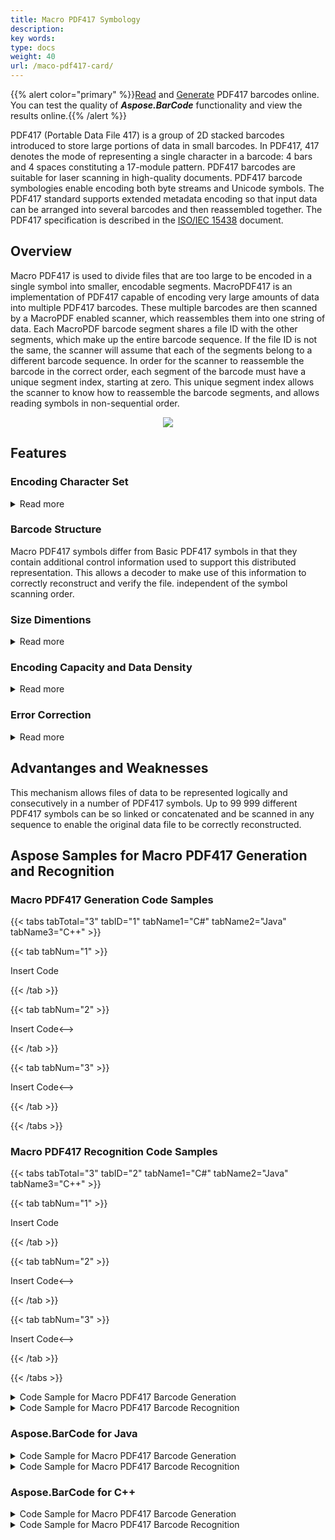 ```yaml
---
title: Macro PDF417 Symbology
description: 
key words:
type: docs
weight: 40
url: /maco-pdf417-card/
---
```

{{% alert color="primary" %}}[Read](https://products.aspose.app/barcode/recognize/pdf417) and [Generate](https://products.aspose.app/barcode/generate/pdf417) PDF417 barcodes online. You can test the quality of ***Aspose.BarCode*** functionality and view the results online.{{% /alert %}}

PDF417 (Portable Data File 417) is a group of 2D stacked barcodes introduced to store large portions of data in small barcodes. In PDF417, 417 denotes the mode of representing a single character in a barcode: 4 bars and 4 spaces constituting a 17-module pattern. PDF417 barcodes are suitable for laser scanning in high-quality documents. PDF417 barcode symbologies enable encoding both byte streams and Unicode symbols. The PDF417 standard supports extended metadata encoding so that input data can be arranged into several barcodes and then reassembled together. The PDF417 specification is described in the [ISO/IEC 15438](https://www.iso.org/standard/43816.html) document.

## Overview
Macro PDF417 is used to divide files that are too large to be encoded in a single symbol into smaller, encodable segments. MacroPDF417 is an implementation of PDF417 capable of encoding very large amounts of data into multiple PDF417 barcodes. These multiple barcodes are then scanned by a MacroPDF enabled scanner, which reassembles them into one string of data. Each MacroPDF barcode segment shares a file ID with the other segments, which make up the entire barcode sequence. If the file ID is not the same, the scanner will assume that each of the segments belong to a different barcode sequence. In order for the scanner to reassemble the barcode in the correct order, each segment of the barcode must have a unique segment index, starting at zero. This unique segment index allows the scanner to know how to reassemble the barcode segments, and allows reading symbols in non-sequential order.

<p align="center"><img src=".png"></p>

## Features
  
### Encoding Character Set

<details>  
<summary>Read more</summary>

</details>

### Barcode Structure
Macro PDF417 symbols differ from Basic PDF417 symbols in that they contain additional control information used to support this distributed representation. This allows a decoder to make use of this information to correctly reconstruct and verify the file. independent of the symbol scanning order. 

### Size Dimentions

<details>  
<summary>Read more</summary>
 
</details>

### Encoding Capacity and Data Density


<details>  
<summary>Read more</summary>
 </details>

### Error Correction

<details>  
<summary>Read more</summary>
  
  
  
</details>

## Advantanges and Weaknesses
This mechanism allows files of data to be represented logically and consecutively in a number of PDF417 symbols. Up to 99 999 different PDF417 symbols can be so linked
or concatenated and be scanned in any sequence to enable the original data file to be correctly reconstructed. 

## **Aspose Samples for Macro PDF417 Generation and Recognition**
### **Macro PDF417 Generation Code Samples**

{{< tabs tabTotal="3" tabID="1" tabName1="C#" tabName2="Java" tabName3="C++" >}}

{{< tab tabNum="1" >}}

Insert Code

{{< /tab >}}

{{< tab tabNum="2" >}}

<!-->Insert Code<-->

{{< /tab >}}

{{< tab tabNum="3" >}}

<!-->Insert Code<-->

{{< /tab >}}

{{< /tabs >}}

### **Macro PDF417 Recognition Code Samples**

{{< tabs tabTotal="3" tabID="2" tabName1="C#" tabName2="Java" tabName3="C++" >}}

{{< tab tabNum="1" >}}

Insert Code

{{< /tab >}}

{{< tab tabNum="2" >}}

<!-->Insert Code<-->

{{< /tab >}}

{{< tab tabNum="3" >}}

<!-->Insert Code<-->

{{< /tab >}}

{{< /tabs >}}



<details>  
<summary>Code Sample for Macro PDF417 Barcode Generation</summary>

//GENERATE
{{< highlight csharp>}}
//generate Macro PDF417 Barcode
using (BarcodeGenerator gen = new BarcodeGenerator(EncodeTypes.Pdf417, "Åspóse.Barcóde©"))
{
    gen.Parameters.Barcode.XDimension.Pixels = 2;
    //set 3 columns
    gen.Parameters.Barcode.Pdf417.Columns = 3;
    //set error level 2
    gen.Parameters.Barcode.Pdf417.Pdf417ErrorLevel = Pdf417ErrorLevel.Level2;
    //set metadata
    gen.Parameters.Barcode.Pdf417.Pdf417MacroFileID = 12345678;
    gen.Parameters.Barcode.Pdf417.Pdf417MacroSegmentID = 12;
    gen.Parameters.Barcode.Pdf417.Pdf417MacroSegmentsCount = 20;
    gen.Parameters.Barcode.Pdf417.Pdf417MacroFileName = "file01";
    //checksumm must be calculated in CCITT-16 / CRC-16-CCITT encoding
    //https://en.wikipedia.org/wiki/Cyclic_redundancy_check#Polynomial_representations_of_cyclic_redundancy_checks
    //for the example we use random number
    gen.Parameters.Barcode.Pdf417.Pdf417MacroChecksum = 1234;
    gen.Parameters.Barcode.Pdf417.Pdf417MacroFileSize = 400000;
    gen.Parameters.Barcode.Pdf417.Pdf417MacroTimeStamp = new DateTime(2019, 11, 1);
    gen.Parameters.Barcode.Pdf417.Pdf417MacroAddressee = "street";
    gen.Parameters.Barcode.Pdf417.Pdf417MacroSender = "aspose";
    gen.Save($"{path}MacroPDF417.png", BarCodeImageFormat.Png);
}
{{< /highlight >}}

</details>
  
<details>  
<summary>Code Sample for Macro PDF417 Barcode Recognition</summary>

//RECOGNIZE
{{< highlight csharp>}}
//recognize Macro PDF417 Barcode
using (BarCodeReader read = new BarCodeReader($"{path}MacroPDF417.png", DecodeType.Pdf417, DecodeType.CompactPdf417, DecodeType.MacroPdf417))
    foreach (BarCodeResult result in read.ReadBarCodes())
    {
        Console.WriteLine($"CodeType:{result.CodeTypeName}");
        Console.WriteLine($"CodeText:{result.CodeText}");
        Console.WriteLine("Pdf417MacroFileID:" + result.Extended.Pdf417.MacroPdf417FileID);
        Console.WriteLine("Pdf417MacroSegmentID:" + result.Extended.Pdf417.MacroPdf417SegmentID.ToString());
        Console.WriteLine("Pdf417MacroSegmentsCount:" + result.Extended.Pdf417.MacroPdf417SegmentsCount.ToString());
        Console.WriteLine("Pdf417MacroFileName:" + result.Extended.Pdf417.MacroPdf417FileName);
        Console.WriteLine("Pdf417MacroChecksum:" + result.Extended.Pdf417.MacroPdf417Checksum.ToString());
        Console.WriteLine("Pdf417MacroFileSize:" + result.Extended.Pdf417.MacroPdf417FileSize.ToString());
        Console.WriteLine("Pdf417MacroTimeStamp:" + result.Extended.Pdf417.MacroPdf417TimeStamp.ToString());
        Console.WriteLine("Pdf417MacroAddressee:" + result.Extended.Pdf417.MacroPdf417Addressee);
        Console.WriteLine("Pdf417MacroSender:" + result.Extended.Pdf417.MacroPdf417Sender);
    }
{{< /highlight >}}

</details>  
  
### Aspose.BarCode for Java

<details>  
<summary>Code Sample for Macro PDF417 Barcode Generation</summary>
</details>
  
<details>  
<summary>Code Sample for Macro PDF417 Barcode Recognition</summary>
</details>  

### Aspose.BarCode for C++

<details>  
<summary>Code Sample for Macro PDF417 Barcode Generation</summary>
</details>
  
<details>  
<summary>Code Sample for Macro PDF417 Barcode Recognition</summary>
</details>  
